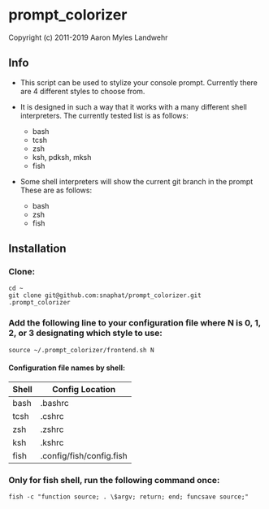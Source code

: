 # prompt_colorizer

Copyright (c) 2011-2019 Aaron Myles Landwehr

## Info
  * This script can be used to stylize your console prompt. Currently there
    are 4 different styles to choose from.

  * It is designed in such a way that it works with a many different shell
    interpreters. The currently tested list is as follows:
    * bash
    * tcsh
    * zsh
    * ksh, pdksh, mksh
    * fish

  * Some shell interpreters will show the current git branch in the prompt
    These are as follows:
    * bash
    * zsh
    * fish

## Installation

### Clone:
```
cd ~
git clone git@github.com:snaphat/prompt_colorizer.git .prompt_colorizer
```

### Add the following line to your configuration file where N is 0, 1, 2, or 3 designating which style to use:
```
source ~/.prompt_colorizer/frontend.sh N
```
#### Configuration file names by shell:

| Shell | Config Location          |
| ----- | ------------------------ |
| bash  | .bashrc                  |
| tcsh  | .cshrc                   |
| zsh   | .zshrc                   |
| ksh   | .kshrc                   |
| fish  | .config/fish/config.fish |


### Only for fish shell, run the following command once:
```
fish -c "function source; . \$argv; return; end; funcsave source;"
```
